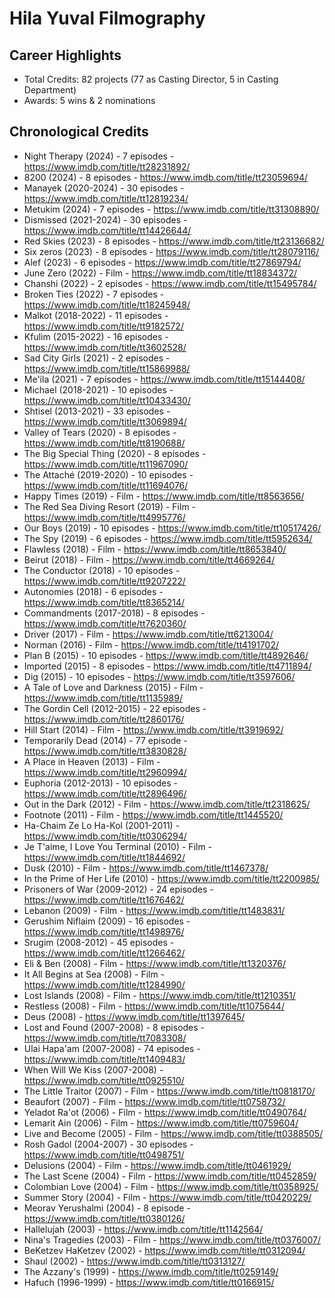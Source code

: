 # Hila Yuval Filmography

## Career Highlights
- Total Credits: 82 projects (77 as Casting Director, 5 in Casting Department)
- Awards: 5 wins & 2 nominations

## Chronological Credits

- Night Therapy (2024) - 7 episodes - https://www.imdb.com/title/tt28231892/
- 8200 (2024) - 8 episodes - https://www.imdb.com/title/tt23059694/
- Manayek (2020-2024) - 30 episodes - https://www.imdb.com/title/tt12819234/
- Metukim (2024) - 7 episodes - https://www.imdb.com/title/tt31308890/
- Dismissed (2021-2024) - 30 episodes - https://www.imdb.com/title/tt14426644/
- Red Skies (2023) - 8 episodes - https://www.imdb.com/title/tt23136682/
- Six zeros (2023) - 8 episodes - https://www.imdb.com/title/tt28079116/
- Alef (2023) - 6 episodes - https://www.imdb.com/title/tt27869794/
- June Zero (2022) - Film - https://www.imdb.com/title/tt18834372/
- Chanshi (2022) - 2 episodes - https://www.imdb.com/title/tt15495784/
- Broken Ties (2022) - 7 episodes - https://www.imdb.com/title/tt18245948/
- Malkot (2018-2022) - 11 episodes - https://www.imdb.com/title/tt9182572/
- Kfulim (2015-2022) - 16 episodes - https://www.imdb.com/title/tt3602528/
- Sad City Girls (2021) - 2 episodes - https://www.imdb.com/title/tt15869988/
- Me'ila (2021) - 7 episodes - https://www.imdb.com/title/tt15144408/
- Michael (2018-2021) - 10 episodes - https://www.imdb.com/title/tt10433430/
- Shtisel (2013-2021) - 33 episodes - https://www.imdb.com/title/tt3069894/
- Valley of Tears (2020) - 8 episodes - https://www.imdb.com/title/tt8190688/
- The Big Special Thing (2020) - 8 episodes - https://www.imdb.com/title/tt11967090/
- The Attaché (2019-2020) - 10 episodes - https://www.imdb.com/title/tt11694076/
- Happy Times (2019) - Film - https://www.imdb.com/title/tt8563656/
- The Red Sea Diving Resort (2019) - Film - https://www.imdb.com/title/tt4995776/
- Our Boys (2019) - 10 episodes - https://www.imdb.com/title/tt10517426/
- The Spy (2019) - 6 episodes - https://www.imdb.com/title/tt5952634/
- Flawless (2018) - Film - https://www.imdb.com/title/tt8653840/
- Beirut (2018) - Film - https://www.imdb.com/title/tt4669264/
- The Conductor (2018) - 10 episodes - https://www.imdb.com/title/tt9207222/
- Autonomies (2018) - 6 episodes - https://www.imdb.com/title/tt8365214/
- Commandments (2017-2018) - 8 episodes - https://www.imdb.com/title/tt7620360/
- Driver (2017) - Film - https://www.imdb.com/title/tt6213004/
- Norman (2016) - Film - https://www.imdb.com/title/tt4191702/
- Plan B (2015) - 10 episodes - https://www.imdb.com/title/tt4892646/
- Imported (2015) - 8 episodes - https://www.imdb.com/title/tt4711894/
- Dig (2015) - 10 episodes - https://www.imdb.com/title/tt3597606/
- A Tale of Love and Darkness (2015) - Film - https://www.imdb.com/title/tt1135989/
- The Gordin Cell (2012-2015) - 22 episodes - https://www.imdb.com/title/tt2860176/
- Hill Start (2014) - Film - https://www.imdb.com/title/tt3919692/
- Temporarily Dead (2014) - 77 episode - https://www.imdb.com/title/tt3830828/
- A Place in Heaven (2013) - Film - https://www.imdb.com/title/tt2960994/
- Euphoria (2012-2013) - 10 episodes - https://www.imdb.com/title/tt2896496/
- Out in the Dark (2012) - Film - https://www.imdb.com/title/tt2318625/
- Footnote (2011) - Film - https://www.imdb.com/title/tt1445520/
- Ha-Chaim Ze Lo Ha-Kol (2001-2011) - https://www.imdb.com/title/tt0306294/
- Je T'aime, I Love You Terminal (2010) - Film - https://www.imdb.com/title/tt1844692/
- Dusk (2010) - Film - https://www.imdb.com/title/tt1467378/
- In the Prime of Her Life (2010) - https://www.imdb.com/title/tt2200985/
- Prisoners of War (2009-2012) - 24 episodes - https://www.imdb.com/title/tt1676462/
- Lebanon (2009) - Film - https://www.imdb.com/title/tt1483831/
- Gerushim Niflaim (2009) - 16 episodes - https://www.imdb.com/title/tt1498976/
- Srugim (2008-2012) - 45 episodes - https://www.imdb.com/title/tt1266462/
- Eli & Ben (2008) - Film - https://www.imdb.com/title/tt1320376/
- It All Begins at Sea (2008) - Film - https://www.imdb.com/title/tt1284990/
- Lost Islands (2008) - Film - https://www.imdb.com/title/tt1210351/
- Restless (2008) - Film - https://www.imdb.com/title/tt1075644/
- Deus (2008) - https://www.imdb.com/title/tt1397645/
- Lost and Found (2007-2008) - 8 episodes - https://www.imdb.com/title/tt7083308/
- Ulai Hapa'am (2007-2008) - 74 episodes - https://www.imdb.com/title/tt1409483/
- When Will We Kiss (2007-2008) - https://www.imdb.com/title/tt0925510/
- The Little Traitor (2007) - Film - https://www.imdb.com/title/tt0818170/
- Beaufort (2007) - Film - https://www.imdb.com/title/tt0758732/
- Yeladot Ra'ot (2006) - Film - https://www.imdb.com/title/tt0490764/
- Lemarit Ain (2006) - Film - https://www.imdb.com/title/tt0759604/
- Live and Become (2005) - Film - https://www.imdb.com/title/tt0388505/
- Rosh Gadol (2004-2007) - 30 episodes - https://www.imdb.com/title/tt0498751/
- Delusions (2004) - Film - https://www.imdb.com/title/tt0461929/
- The Last Scene (2004) - Film - https://www.imdb.com/title/tt0452859/
- Colombian Love (2004) - Film - https://www.imdb.com/title/tt0358925/
- Summer Story (2004) - Film - https://www.imdb.com/title/tt0420229/
- Meorav Yerushalmi (2004) - 8 episode - https://www.imdb.com/title/tt0380126/
- Hallelujah (2003) - https://www.imdb.com/title/tt1142564/
- Nina's Tragedies (2003) - Film - https://www.imdb.com/title/tt0376007/
- BeKetzev HaKetzev (2002) - https://www.imdb.com/title/tt0312094/
- Shaul (2002) - https://www.imdb.com/title/tt0313127/
- The Azzany's (1999) - https://www.imdb.com/title/tt0259149/
- Hafuch (1996-1999) - https://www.imdb.com/title/tt0166915/
